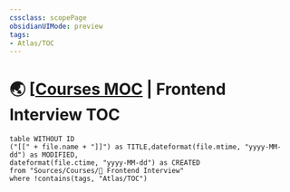 ```yaml
---
cssclass: scopePage
obsidianUIMode: preview
tags:
- Atlas/TOC
---
```


# 🌏 [[Courses MOC](../../../Atlas/MOCs/Courses%20MOC.md) | Frontend Interview TOC

```dataview
table WITHOUT ID
("[[" + file.name + "]]") as TITLE,dateformat(file.mtime, "yyyy-MM-dd") as MODIFIED,
dateformat(file.ctime, "yyyy-MM-dd") as CREATED
from "Sources/Courses/🗿 Frontend Interview"
where !contains(tags, "Atlas/TOC")
```
